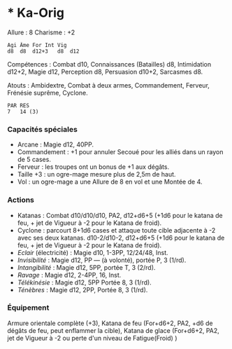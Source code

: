 # * Ka-Orig

Allure : 8
Charisme : +2

	Agi	Âme	For	Int	Vig
	d8	d8	d12+3	d8	d12

Compétences : Combat d10, Connaissances (Batailles) d8, Intimidation d12+2, Magie d12, Perception d8, Persuasion d10+2, Sarcasmes d8.

Atouts : Ambidextre, Combat à deux armes, Commandement, Ferveur, Frénésie suprême, Cyclone.

	PAR	RES
	7	14 (3)

### Capacités spéciales
- Arcane : Magie d12, 40PP.
- Commandement : +1 pour annuler Secoué pour les alliés dans un rayon de 5 cases.
- Ferveur : les troupes ont un bonus de +1 aux dégâts.
- Taille +3 : un ogre-mage mesure plus de 2,5m de haut.
- Vol : un ogre-mage a une Allure de 8 en vol et une Montée de 4.

### Actions
- Katanas : Combat d10/d10/d10, PA2, d12+d6+5 (+1d6 pour le katana de feu, + jet de Vigueur à -2 pour le Katana de froid).
- Cyclone : parcourt 8+1d6 cases et attaque toute cible adjacente à -2 avec ses deux katanas. d10-2/d10-2, d12+d6+5 (+1d6 pour le katana de feu, + jet de Vigueur à -2 pour le Katana de froid).
- _Eclair_ (électricité) : Magie d10, 1-3PP, 12/24/48, Inst.
- _Invisibilité_ : Magie d12, PP — (à volonté), portée P, 3 (1/rd).
- _Intangibilité_ : Magie d12, 5PP, portée T, 3 (2/rd).
- _Ravage_ : Magie d12, 2-4PP, 16, Inst.
- _Télékinésie_ : Magie d12, 5PP Portée 8, 3 (1/rd).
- _Ténèbres_ : Magie d12, 2PP, Portée 8, 3 (1/rd).

### Équipement
Armure orientale complète (+3), Katana de feu (For+d6+2, PA2, +d6 de dégâts de feu, peut enflammer la cible), Katana de glace (For+d6+2, PA2, jet de Vigueur à -2 ou perte d'un niveau de Fatigue(Froid) )
